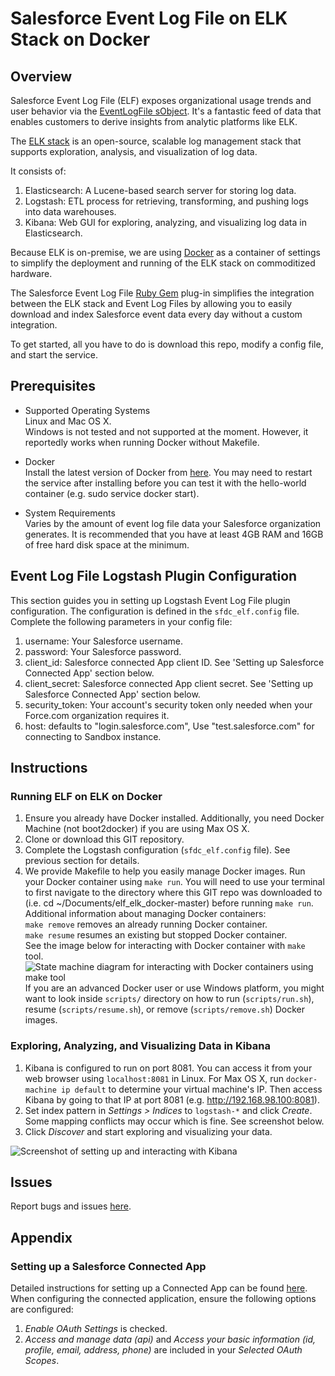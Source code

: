 # Salesforce Event Log File on ELK Stack on Docker

## Overview
Salesforce Event Log File (ELF) exposes organizational usage trends and user behavior via the [EventLogFile sObject](https://developer.salesforce.com/docs/atlas.en-us.object_reference.meta/object_reference/sforce_api_objects_eventlogfile.htm). It's a fantastic feed of data that enables customers to derive insights from analytic platforms like ELK.

The [ELK stack](https://www.elastic.co/products) is an open-source, scalable log management stack that supports exploration, analysis, and visualization of log data. 

It consists of:

1. Elasticsearch: A Lucene-based search server for storing log data.
2. Logstash: ETL process for retrieving, transforming, and pushing logs into data warehouses.
3. Kibana: Web GUI for exploring, analyzing, and visualizing log data in Elasticsearch.

Because ELK is on-premise, we are using [Docker](https://www.docker.com/whatisdocker) as a container of settings to simplify the deployment and running of the ELK stack on commoditized hardware.

The Salesforce Event Log File [Ruby Gem](https://rubygems.org/gems/logstash-input-sfdc_elf/) plug-in simplifies the integration between the ELK stack and Event Log Files by allowing you to easily download and index Salesforce event data every day without a custom integration.

To get started, all you have to do is download this repo, modify a config file, and start the service. 

## Prerequisites
* Supported Operating Systems   
 Linux and Mac OS X.  
 Windows is not tested and not supported at the moment. However, it reportedly works when running Docker without Makefile.
  
* Docker  
 Install the latest version of Docker from [here](https://docs.docker.com/installation/).
 You may need to restart the service after installing before you can test it with the hello-world container (e.g. sudo service docker start).
 
* System Requirements  
  Varies by the amount of event log file data your Salesforce organization generates. It is recommended that you have at least 4GB RAM and 16GB of free hard disk space at the minimum.

## Event Log File Logstash Plugin Configuration
This section guides you in setting up Logstash Event Log File plugin configuration. The configuration is defined in the `sfdc_elf.config` file. Complete the following parameters in your config file:

1. username: Your Salesforce username.
2. password: Your Salesforce password.
3. client_id: Salesforce connected App client ID. See 'Setting up Salesforce Connected App' section below. 
4. client_secret: Salesforce connected App client secret. See 'Setting up Salesforce Connected App' section below. 
5. security_token: Your account's security token only needed when your Force.com organization requires it.
6. host: defaults to "login.salesforce.com", Use "test.salesforce.com" for connecting to Sandbox instance.

## Instructions
### Running ELF on ELK on Docker
1. Ensure you already have Docker installed. Additionally, you need Docker Machine (not boot2docker) if you are using Max OS X.
2. Clone or download this GIT repository.
3. Complete the Logstash configuration (`sfdc_elf.config` file). See previous section for details.
4. We provide Makefile to help you easily manage Docker images. Run your Docker container using `make run`. You will need to use your terminal to first navigate to the directory where this GIT repo was downloaded to (i.e. cd ~/Documents/elf_elk_docker-master) before running `make run`.
   Additional information about managing Docker containers:  
   `make remove` removes an already running Docker container.  
   `make resume` resumes an existing but stopped Docker container.   
   See the image below for interacting with Docker container with `make` tool.
   ![State machine diagram for interacting with Docker containers using `make` tool](https://cloud.githubusercontent.com/assets/7350893/10322200/9c3accf0-6c31-11e5-8f58-c8102bd20fab.png)
   If you are an advanced Docker user or use Windows platform, you might want to look inside `scripts/` directory on how to run (`scripts/run.sh`), resume (`scripts/resume.sh`), or remove (`scripts/remove.sh`) Docker images.

### Exploring, Analyzing, and Visualizing Data in Kibana
1. Kibana is configured to run on port 8081. You can access it from your web browser using `localhost:8081` in Linux. For Max OS X, run `docker-machine ip default` to determine your virtual machine's IP. Then access Kibana by going to that IP at port 8081 (e.g. http://192.168.98.100:8081).
2. Set index pattern in *Settings > Indices* to `logstash-*` and click *Create*. Some mapping conflicts may occur which is fine. See screenshot below.
3. Click *Discover* and start exploring and visualizing your data. 

![Screenshot of setting up and interacting with Kibana](https://cloud.githubusercontent.com/assets/7350893/10236694/c8afddac-685d-11e5-813c-82bc0c7c8e0f.gif)

## Issues
Report bugs and issues [here](https://github.com/abisek/elf_elk_docker/issues).

## Appendix
### Setting up a Salesforce Connected App
Detailed instructions for setting up a Connected App can be found [here](https://help.salesforce.com/apex/HTViewHelpDoc?id=connected_app_create.htm).
When configuring the connected application, ensure the following options are configured:

1. *Enable OAuth Settings* is checked.
2. *Access and manage data (api)* and *Access your basic information (id, profile, email, address, phone)* are included in your *Selected OAuth Scopes*.
